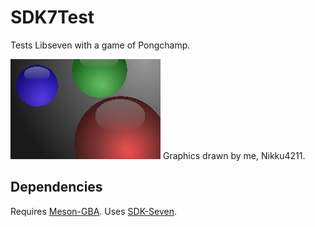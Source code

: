 # SDK7Test
Tests Libseven with a game of Pongchamp.

![Shiny circles](graphic/bitmap/colcirc.png)
Graphics drawn by me, Nikku4211.

## Dependencies
Requires [Meson-GBA](https://github.com/LunarLambda/meson-gba). Uses [SDK-Seven](https://github.com/LunarLambda/sdk-seven).
